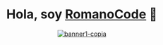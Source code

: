 <div align="center">
<h1 align="center">Hola, soy <a href="https://aristi.dev">RomanoCode</a> 👋</h1>
</div>
<div align="center">
<a  href="https://ibb.co/9NmLTDG"><img src="https://i.ibb.co/DtPyCJL/banner1-copia.png" alt="banner1-copia" border="0" /></a>
</div>




